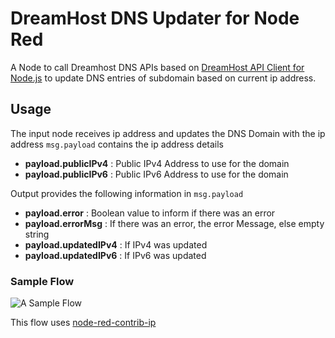 # DreamHost DNS Updater for Node Red
A Node to call Dreamhost DNS APIs based on [DreamHost API Client for Node.js](https://www.npmjs.com/package/dreamhost) to update DNS entries of subdomain based on current ip address.

## Usage
The input node receives ip address and updates the DNS Domain with the ip address
`msg.payload` contains the ip address details
  - **payload.publicIPv4** : Public IPv4 Address to use for the domain
  - **payload.publicIPv6** : Public IPv6 Address to use for the domain

Output provides the following information in `msg.payload` 
  - **payload.error** : Boolean value to inform if there was an error
  - **payload.errorMsg** : If there was an error, the error Message, else empty string
  - **payload.updatedIPv4** : If IPv4 was updated
  - **payload.updatedIPv6** : If IPv6 was updated

### Sample Flow
![A Sample Flow](https://github.com/mayfounder/node-red-contrib-dreamhostdns-updater/examples/DreamhostDNSUpdater.png?raw=true)

This flow uses [node-red-contrib-ip](https://flows.nodered.org/node/node-red-contrib-ip)
